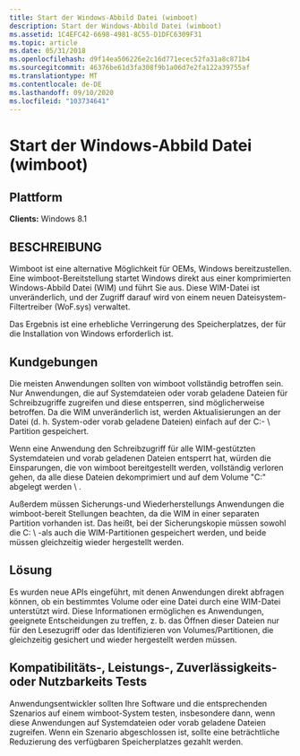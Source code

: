 ```yaml
---
title: Start der Windows-Abbild Datei (wimboot)
description: Start der Windows-Abbild Datei (wimboot)
ms.assetid: 1C4EFC42-6698-4981-8C55-D1DFC6309F31
ms.topic: article
ms.date: 05/31/2018
ms.openlocfilehash: d9f14ea506226e2c16d771ecec52fa31a8c871b4
ms.sourcegitcommit: 46376be61d3fa308f9b1a06d7e2fa122a39755af
ms.translationtype: MT
ms.contentlocale: de-DE
ms.lasthandoff: 09/10/2020
ms.locfileid: "103734641"
---
```

# <a name="windows-image-file-boot-wimboot"></a>Start der Windows-Abbild Datei (wimboot)

## <a name="platform"></a>Plattform

**Clients:** Windows 8.1  

## <a name="description"></a>BESCHREIBUNG

Wimboot ist eine alternative Möglichkeit für OEMs, Windows bereitzustellen. Eine wimboot-Bereitstellung startet Windows direkt aus einer komprimierten Windows-Abbild Datei (WIM) und führt Sie aus. Diese WIM-Datei ist unveränderlich, und der Zugriff darauf wird von einem neuen Dateisystem-Filtertreiber (WoF.sys) verwaltet.

Das Ergebnis ist eine erhebliche Verringerung des Speicherplatzes, der für die Installation von Windows erforderlich ist.

## <a name="manifestations"></a>Kundgebungen

Die meisten Anwendungen sollten von wimboot vollständig betroffen sein. Nur Anwendungen, die auf Systemdateien oder vorab geladene Dateien für Schreibzugriffe zugreifen und diese entsperren, sind möglicherweise betroffen. Da die WIM unveränderlich ist, werden Aktualisierungen an der Datei (d. h. System-oder vorab geladene Dateien) einfach auf der C:- \\ Partition gespeichert.

Wenn eine Anwendung den Schreibzugriff für alle WIM-gestützten Systemdateien und vorab geladenen Dateien entsperrt hat, würden die Einsparungen, die von wimboot bereitgestellt werden, vollständig verloren gehen, da alle diese Dateien dekomprimiert und auf dem Volume "C:" abgelegt werden \\ .

Außerdem müssen Sicherungs-und Wiederherstellungs Anwendungen die wimboot-bereit Stellungen beachten, da die WIM in einer separaten Partition vorhanden ist. Das heißt, bei der Sicherungskopie müssen sowohl die C: \\ -als auch die WIM-Partitionen gespeichert werden, und beide müssen gleichzeitig wieder hergestellt werden.

## <a name="solution"></a>Lösung

Es wurden neue APIs eingeführt, mit denen Anwendungen direkt abfragen können, ob ein bestimmtes Volume oder eine Datei durch eine WIM-Datei unterstützt wird. Diese Informationen ermöglichen es Anwendungen, geeignete Entscheidungen zu treffen, z. b. das Öffnen dieser Dateien nur für den Lesezugriff oder das Identifizieren von Volumes/Partitionen, die gleichzeitig gesichert und wieder hergestellt werden müssen.

## <a name="compatibility-performance-reliability-or-usability-tests"></a>Kompatibilitäts-, Leistungs-, Zuverlässigkeits-oder Nutzbarkeits Tests

Anwendungsentwickler sollten Ihre Software und die entsprechenden Szenarios auf einem wimboot-System testen, insbesondere dann, wenn diese Anwendungen auf Systemdateien oder vorab geladene Dateien zugreifen. Wenn ein Szenario abgeschlossen ist, sollte eine beträchtliche Reduzierung des verfügbaren Speicherplatzes gezahlt werden.

 

 




